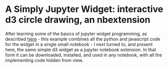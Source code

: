 # A Simply Jupyter Widget: interactive d3 circle drawing, an nbextension

After learning some of the basics of jupyter widget programming, as described
[here](https://github.com/paul-shannon/jupyter-widget-demo-all-in-notebook) -
this example combines all the python and javascript code for the widget
in a single small notebook - I next turned to, and present here, the same
simple d3 widget as a jupyter notebook extension.  In that form it can be
downloaded, installed, and used in any notebook, with all the implementing
code hidden from view.
